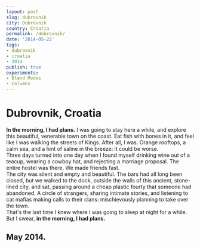 ```yaml
---
layout: post
slug: dubrovnik
city: Dubrovnik
country: Croatia
permalink: /dubrovnik/
date: '2014-05-22'
tags:
- dubrovnik
- croatia
- 2014
publish: true
experiments:
- Blend Modes
- Columns
---
```

<h1 class="city">Dubrovnik, Croatia</h1>

<div class="poem">
<p>
<strong>In the morning, I had plans.</strong> I was going to stay here a while, and explore this beautiful, venerable town on the coast. Eat fish with bones in it, and feel like I was walking the streets of Kings. After all, I was. Orange rooftops, a calm sea, and a hint of saline in the breeze: it could be worse.
<br>
Three days turned into one day when I found myself drinking wine out of a teacup, wearing a cowboy hat, and rejecting a marriage proposal. The entire hostel was there. We made friends fast.
<br>
The city was silent and empty and beautiful. The bars had all long been closed, but we walked to the dock, outside the walls of this ancient, stone-lined city, and sat, passing around a cheap plastic fourty that someone had abandoned. A circle of strangers, sharing intimate stories, and listening to cat mafias making calls to their clans: mischievously planning to take over the town.
<br>
That's the last time I knew where I was going to sleep at night for a while. But I swear, <strong>in the morning, I had plans.</strong>
</p>

<h2 class="date"> May 2014.
</h2>
</div>
